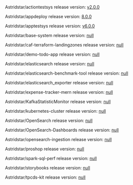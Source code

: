 Astridstar/actiontestsys release version: [ v2.0.0 ](https://github.com/Astridstar/actiontestsys/releases/tag/v2.0.0)

Astridstar/appdeploy release version: [ 8.0.0 ](https://github.com/Astridstar/appdeploy/releases/tag/8.0.0)

Astridstar/apptestsys release version: [ v6.0.0 ](https://github.com/Astridstar/apptestsys/releases/tag/v6.0.0)

Astridstar/base-system release version: [ null ](https://github.com/Astridstar/base-system/releases/tag/null)

Astridstar/caf-terraform-landingzones release version: [ null ](https://github.com/Astridstar/caf-terraform-landingzones/releases/tag/null)

Astridstar/demo-todo-app release version: [ null ](https://github.com/Astridstar/demo-todo-app/releases/tag/null)

Astridstar/elasticsearch release version: [ null ](https://github.com/Astridstar/elasticsearch/releases/tag/null)

Astridstar/elasticsearch-benchmark-tool release version: [ null ](https://github.com/Astridstar/elasticsearch-benchmark-tool/releases/tag/null)

Astridstar/elasticsearch_exporter release version: [ null ](https://github.com/Astridstar/elasticsearch_exporter/releases/tag/null)

Astridstar/expense-tracker-mern release version: [ null ](https://github.com/Astridstar/expense-tracker-mern/releases/tag/null)

Astridstar/KafkaStatisticMonitor release version: [ null ](https://github.com/Astridstar/KafkaStatisticMonitor/releases/tag/null)

Astridstar/kubernetes-cluster release version: [ null ](https://github.com/Astridstar/kubernetes-cluster/releases/tag/null)

Astridstar/OpenSearch release version: [ null ](https://github.com/Astridstar/OpenSearch/releases/tag/null)

Astridstar/OpenSearch-Dashboards release version: [ null ](https://github.com/Astridstar/OpenSearch-Dashboards/releases/tag/null)

Astridstar/opensearch-ingestion release version: [ null ](https://github.com/Astridstar/opensearch-ingestion/releases/tag/null)

Astridstar/proshop release version: [ null ](https://github.com/Astridstar/proshop/releases/tag/null)

Astridstar/spark-sql-perf release version: [ null ](https://github.com/Astridstar/spark-sql-perf/releases/tag/null)

Astridstar/storybooks release version: [ null ](https://github.com/Astridstar/storybooks/releases/tag/null)

Astridstar/tpcds-kit release version: [ null ](https://github.com/Astridstar/tpcds-kit/releases/tag/null)


